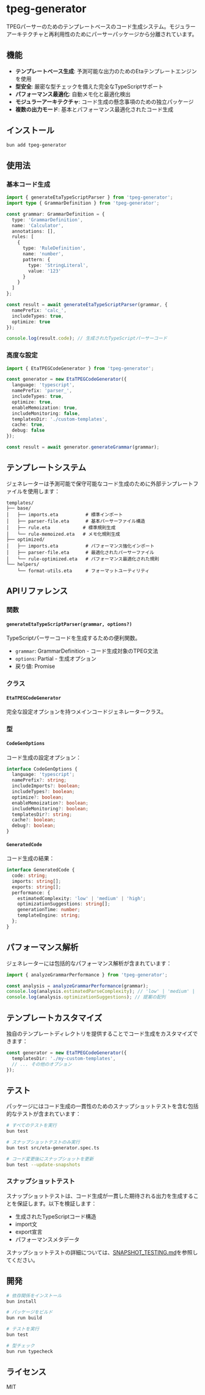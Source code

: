 # tpeg-generator

TPEGパーサーのためのテンプレートベースのコード生成システム。モジュラーアーキテクチャと再利用性のためにパーサーパッケージから分離されています。

## 機能

- **テンプレートベース生成**: 予測可能な出力のためのEtaテンプレートエンジンを使用
- **型安全**: 厳密な型チェックを備えた完全なTypeScriptサポート
- **パフォーマンス最適化**: 自動メモ化と最適化検出
- **モジュラーアーキテクチャ**: コード生成の懸念事項のための独立パッケージ
- **複数の出力モード**: 基本とパフォーマンス最適化されたコード生成

## インストール

```bash
bun add tpeg-generator
```

## 使用法

### 基本コード生成

```typescript
import { generateEtaTypeScriptParser } from 'tpeg-generator';
import type { GrammarDefinition } from 'tpeg-generator';

const grammar: GrammarDefinition = {
  type: 'GrammarDefinition',
  name: 'Calculator',
  annotations: [],
  rules: [
    {
      type: 'RuleDefinition',
      name: 'number',
      pattern: {
        type: 'StringLiteral',
        value: '123'
      }
    }
  ]
};

const result = await generateEtaTypeScriptParser(grammar, {
  namePrefix: 'calc_',
  includeTypes: true,
  optimize: true
});

console.log(result.code); // 生成されたTypeScriptパーサーコード
```

### 高度な設定

```typescript
import { EtaTPEGCodeGenerator } from 'tpeg-generator';

const generator = new EtaTPEGCodeGenerator({
  language: 'typescript',
  namePrefix: 'parser_',
  includeTypes: true,
  optimize: true,
  enableMemoization: true,
  includeMonitoring: false,
  templatesDir: './custom-templates',
  cache: true,
  debug: false
});

const result = await generator.generateGrammar(grammar);
```

## テンプレートシステム

ジェネレーターは予測可能で保守可能なコード生成のために外部テンプレートファイルを使用します：

```
templates/
├── base/
│   ├── imports.eta          # 標準インポート
│   ├── parser-file.eta      # 基本パーサーファイル構造
│   ├── rule.eta            # 標準規則生成
│   └── rule-memoized.eta   # メモ化規則生成
├── optimized/
│   ├── imports.eta          # パフォーマンス強化インポート
│   ├── parser-file.eta      # 最適化されたパーサーファイル
│   └── rule-optimized.eta   # パフォーマンス最適化された規則
└── helpers/
    └── format-utils.eta     # フォーマットユーティリティ
```

## APIリファレンス

### 関数

#### `generateEtaTypeScriptParser(grammar, options?)`

TypeScriptパーサーコードを生成するための便利関数。

- `grammar`: GrammarDefinition - コード生成対象のTPEG文法
- `options`: Partial<CodeGenOptions> - 生成オプション
- 戻り値: Promise<GeneratedCode>

### クラス

#### `EtaTPEGCodeGenerator`

完全な設定オプションを持つメインコードジェネレータークラス。

### 型

#### `CodeGenOptions`

コード生成の設定オプション：

```typescript
interface CodeGenOptions {
  language: 'typescript';
  namePrefix?: string;
  includeImports?: boolean;
  includeTypes?: boolean;
  optimize?: boolean;
  enableMemoization?: boolean;
  includeMonitoring?: boolean;
  templatesDir?: string;
  cache?: boolean;
  debug?: boolean;
}
```

#### `GeneratedCode`

コード生成の結果：

```typescript
interface GeneratedCode {
  code: string;
  imports: string[];
  exports: string[];
  performance: {
    estimatedComplexity: 'low' | 'medium' | 'high';
    optimizationSuggestions: string[];
    generationTime: number;
    templateEngine: string;
  };
}
```

## パフォーマンス解析

ジェネレーターには包括的なパフォーマンス解析が含まれています：

```typescript
import { analyzeGrammarPerformance } from 'tpeg-generator';

const analysis = analyzeGrammarPerformance(grammar);
console.log(analysis.estimatedParseComplexity); // 'low' | 'medium' | 'high'
console.log(analysis.optimizationSuggestions); // 提案の配列
```

## テンプレートカスタマイズ

独自のテンプレートディレクトリを提供することでコード生成をカスタマイズできます：

```typescript
const generator = new EtaTPEGCodeGenerator({
  templatesDir: './my-custom-templates',
  // ... その他のオプション
});
```

## テスト

パッケージにはコード生成の一貫性のためのスナップショットテストを含む包括的なテストが含まれています：

```bash
# すべてのテストを実行
bun test

# スナップショットテストのみ実行
bun test src/eta-generator.spec.ts

# コード変更後にスナップショットを更新
bun test --update-snapshots
```

### スナップショットテスト

スナップショットテストは、コード生成が一貫した期待される出力を生成することを保証します。以下を検証します：

- 生成されたTypeScriptコード構造
- import文
- export宣言
- パフォーマンスメタデータ

スナップショットテストの詳細については、[SNAPSHOT_TESTING.md](./SNAPSHOT_TESTING.md)を参照してください。

## 開発

```bash
# 依存関係をインストール
bun install

# パッケージをビルド
bun run build

# テストを実行
bun test

# 型チェック
bun run typecheck
```

## ライセンス

MIT 